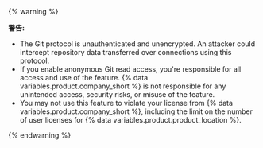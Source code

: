 {% warning %}

**警告:**

- The Git protocol is unauthenticated and unencrypted. An attacker could intercept repository data transferred over connections using this protocol.
- If you enable anonymous Git read access, you're responsible for all access and use of the feature. {% data variables.product.company_short %} is not responsible for any unintended access, security risks, or misuse of the feature.
- You may not use this feature to violate your license from {% data variables.product.company_short %}, including the limit on the number of user licenses for {% data variables.product.product_location %}.

{% endwarning %}
